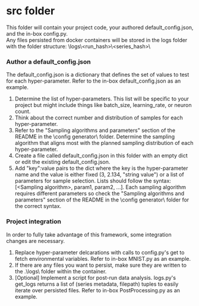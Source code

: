 # src folder

This folder will contain your project code, your authored default_config.json, and the in-box config.py.  
Any files persisted from docker containers will be stored in the logs folder with the folder structure: \\logs\\\<run_hash\>\\\<series_hash\>\\  

### Author a default_config.json

The default_config.json is a dictionary that defines the set of values to test for each hyper-parameter. Refer to the in-box default_config.json as an example.  

1. Determine the list of hyper-parameters. This list will be specific to your project but might include things like batch_size, learning_rate, or neuron count.  
2. Think about the correct number and distribution of samples for each hyper-parameter.  
3. Refer to the "Sampling algorithms and parameters" section of the README in the \\config generator\\ folder. Determine the sampling algorithm that aligns most with the planned sampling distribution of each hyper-parameter.  
4. Create a file called default_config.json in this folder with an empty dict or edit the existing default_config.json.  
5. Add "key":value pairs to the dict where the key is the hyper-parameter name and the value is either fixed (3, 2.134, "string value") or a list of parameters for sample selection. Lists should follow the syntax: \[\<Sampling algorithm\>, param1, param2, ...\]. Each sampling algorithm requires different parameters so check the "Sampling algorithms and parameters" section of the README in the \\config generator\\ folder for the correct syntax.  

### Project integration

In order to fully take advantage of this framework, some integration changes are necessary.  
1. Replace hyper-parameter delcarations with calls to config.py's get to fetch environmental variables. Refer to in-box MNIST.py as an example.  
2. If there are any files you want to persist, make sure they are written to the .\\logs\\ folder within the container.  
3. \[Optional\] Implement a script for post-run data analysis. logs.py's get_logs returns a list of (series metadata, filepath) tuples to easily iterate over persisted files. Refer to in-box PostProcessing.py as an example.  
